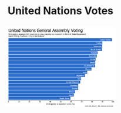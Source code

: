 <h1 align="center">

United Nations Votes

</h1>

<p align="center">

<img src="/2021/2021-03-23/2021-03-23_unvotes.png" width="60%"/>

</p>
